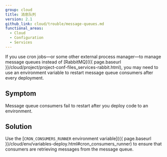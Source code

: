 ```yaml
---
group: cloud
title: 消息队列
version: 2.1
github_link: cloud/trouble/message-queues.md
functional_areas:
  - Cloud
  - Configuration
  - Services
---
```


If you use cron jobs—or some other external process manager—to manage message queues instead of [RabbitMQ]({{ page.baseurl }}/cloud/project/project-conf-files_services-rabbit.html), you may need to use an environment variable to restart message queue consumers after every deployment.

## Symptom
Message queue consumers fail to restart after you deploy code to an environment.

## Solution
Use the [`CRON_CONSUMERS_RUNNER` environment variable]({{ page.baseurl }}/cloud/env/variables-deploy.html#cron_consumers_runner) to ensure that consumers are retrieving messages from the message queue.